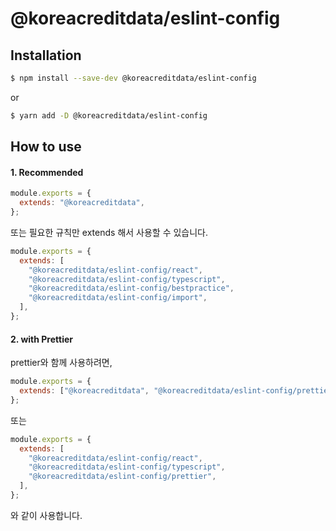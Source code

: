 # @koreacreditdata/eslint-config

## Installation

```sh
$ npm install --save-dev @koreacreditdata/eslint-config
```

or

```sh
$ yarn add -D @koreacreditdata/eslint-config
```

## How to use

#### 1. Recommended

```js
module.exports = {
  extends: "@koreacreditdata",
};
```

또는 필요한 규칙만 extends 해서 사용할 수 있습니다.

```js
module.exports = {
  extends: [
    "@koreacreditdata/eslint-config/react",
    "@koreacreditdata/eslint-config/typescript",
    "@koreacreditdata/eslint-config/bestpractice",
    "@koreacreditdata/eslint-config/import",
  ],
};
```

#### 2. with Prettier

prettier와 함께 사용하려면,

```js
module.exports = {
  extends: ["@koreacreditdata", "@koreacreditdata/eslint-config/prettier"],
};
```

또는

```js
module.exports = {
  extends: [
    "@koreacreditdata/eslint-config/react",
    "@koreacreditdata/eslint-config/typescript",
    "@koreacreditdata/eslint-config/prettier",
  ],
};
```

와 같이 사용합니다.
